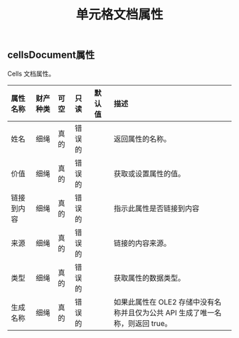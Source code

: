 ﻿---
title: 单元格文档属性
second_title: Aspose.Cells Cloud Documen
type: docs
url: /zh/specification/model/cellsdocumentproperty/
description: Aspose.Cells 云模型规范：CellsDocumentProperty。轻松处理 Excel 和其他电子表格文档，具有打开、生成、编辑、拆分、合并、比较和转换等功能
kwords: Excel，Office，电子表格，云 REST API，CellsDocumentProperty
weight: 50
---
## **cellsDocument属性**

Cells 文档属性。

|属性名称|财产种类|可空|只读|默认值|描述|
|:- |:- |:- |:- |:- |:- |
|姓名|细绳|真的|错误的||返回属性的名称。|
|价值|细绳|真的|错误的||获取或设置属性的值。|
|链接到内容|细绳|真的|错误的||指示此属性是否链接到内容|
|来源|细绳|真的|错误的||链接的内容来源。|
|类型|细绳|真的|错误的||获取属性的数据类型。|
|生成名称|细绳|真的|错误的||如果此属性在 OLE2 存储中没有名称并且仅为公共 API 生成了唯一名称，则返回 true。|

